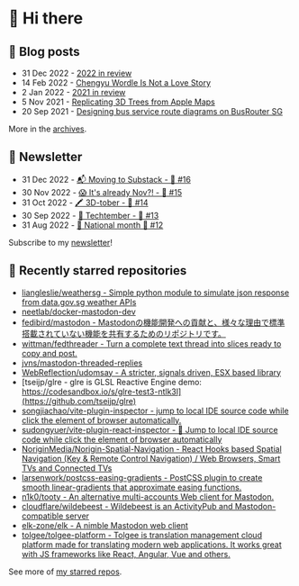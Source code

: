 # 👋 Hi there

## 📝 Blog posts

<!-- feed start -->
- 31 Dec 2022 - [2022 in review](https://cheeaun.com/blog/2022/12/2022-in-review/)
- 14 Feb 2022 - [Chengyu Wordle Is Not a Love Story](https://cheeaun.com/blog/2022/02/chengyu-wordle-is-not-a-love-story/)
- 2 Jan 2022 - [2021 in review](https://cheeaun.com/blog/2022/01/2021-in-review/)
- 5 Nov 2021 - [Replicating 3D Trees from Apple Maps](https://cheeaun.com/blog/2021/11/replicating-3d-trees-apple-maps/)
- 20 Sep 2021 - [Designing bus service route diagrams on BusRouter SG](https://cheeaun.com/blog/2021/09/bus-service-route-diagrams-busrouter-sg/)
<!-- feed end -->

More in the [archives](https://cheeaun.com/blog/archives/).

## 📰 Newsletter

<!-- newsletter start -->
- 31 Dec 2022 - [📬 Moving to Substack - 🥫 #16](https://cheeaun.substack.com/p/moving-to-substack-16)
- 30 Nov 2022 - [😱 It's already Nov?! - 🥫 #15](https://cheeaun.substack.com/p/it-s-already-nov-15-1433832)
- 31 Oct 2022 - [🖍️ 3D-tober - 🥫 #14](https://cheeaun.substack.com/p/3d-tober-14-1385284)
- 30 Sep 2022 - [🍎 Techtember - 🥫 #13](https://cheeaun.substack.com/p/techtember-13-1335515)
- 31 Aug 2022 - [🎏 National month 🥫 #12](https://cheeaun.substack.com/p/national-month-12-1289556)
<!-- newsletter end -->

Subscribe to my [newsletter](https://cheeaun.substack.com/)!

## 🌟 Recently starred repositories

<!-- starred repos start -->
- [liangleslie/weathersg - Simple python module to simulate json response from data.gov.sg weather APIs](https://github.com/liangleslie/weathersg)
- [neetlab/docker-mastodon-dev](https://github.com/neetlab/docker-mastodon-dev)
- [fedibird/mastodon - Mastodonの機能開発への貢献と、様々な理由で標準搭載されていない機能を共有するためのリポジトリです。](https://github.com/fedibird/mastodon)
- [wittman/fedthreader - Turn a complete text thread into slices ready to copy and post.](https://github.com/wittman/fedthreader)
- [jvns/mastodon-threaded-replies](https://github.com/jvns/mastodon-threaded-replies)
- [WebReflection/udomsay - A stricter, signals driven, ESX based library](https://github.com/WebReflection/udomsay)
- [tseijp/glre - glre is GLSL Reactive Engine demo: https://codesandbox.io/s/glre-test3-ntlk3l](https://github.com/tseijp/glre)
- [songjiachao/vite-plugin-inspector - jump to local IDE source code while click the element of browser automatically.](https://github.com/songjiachao/vite-plugin-inspector)
- [sudongyuer/vite-plugin-react-inspector - 🦋 Jump to local IDE source code while click the element of browser automatically](https://github.com/sudongyuer/vite-plugin-react-inspector)
- [NoriginMedia/Norigin-Spatial-Navigation - React Hooks based Spatial Navigation (Key & Remote Control Navigation) / Web Browsers, Smart TVs and Connected TVs](https://github.com/NoriginMedia/Norigin-Spatial-Navigation)
- [larsenwork/postcss-easing-gradients - PostCSS plugin to create smooth linear-gradients that approximate easing functions.](https://github.com/larsenwork/postcss-easing-gradients)
- [n1k0/tooty - An alternative multi-accounts Web client for Mastodon. ](https://github.com/n1k0/tooty)
- [cloudflare/wildebeest - Wildebeest is an ActivityPub and Mastodon-compatible server](https://github.com/cloudflare/wildebeest)
- [elk-zone/elk - A nimble Mastodon web client](https://github.com/elk-zone/elk)
- [tolgee/tolgee-platform - Tolgee is translation management cloud platform made for translating modern web applications. It works great with JS frameworks like React, Angular, Vue and others. ](https://github.com/tolgee/tolgee-platform)
<!-- starred repos end -->

See more of [my starred repos](https://github.com/stars/cheeaun/).
